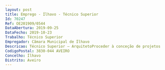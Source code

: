 ```yaml
--- 
layout: post
title: Emprego - Ílhavo - Técnico Superior
Id: 70247
Ref: OE201909/0544
DataAbertura: 2019-09-25
DataFecho: 2019-10-23
Trabalho: Técnico Superior
Empregador: Câmara Municipal de Ílhavo
Descricao: Técnico Superior – ArquitetoProceder à conceção de projetos para conjuntos urbanos, espaços urbanos, obras públicas (equipamentos e infraestruturas), projetos de edificações e de arranjos dos espaços exteriores, em articulação com os vários setores técnicos da CMI (obras municipais e obras particulares) integrados nas várias operações urbanísticas, e prestando a devida assistência técnica e orientação no decurso da respetiva execução Elaboração de informações relativas a processos na área da respetiva especialidade, incluindo o planeamento urbano, bem como sobre a qualidade e adequação de projetos para licenciamento de obras de construção civil ou de outras operações urbanísticas Colaboração na organização de processos de candidatura a financiamentos comunitários, da administração central ou outros Colaboração na definição das propostas de estratégia, de metodologia e de desenvolvimento para as intervenções urbanísticas e arquitetónicas Coordenação e fiscalização na execução de obras.
CodigoPostal: 3830-044 AVEIRO
Concelho: Ílhavo
Distrito: Aveiro
--- 
```

